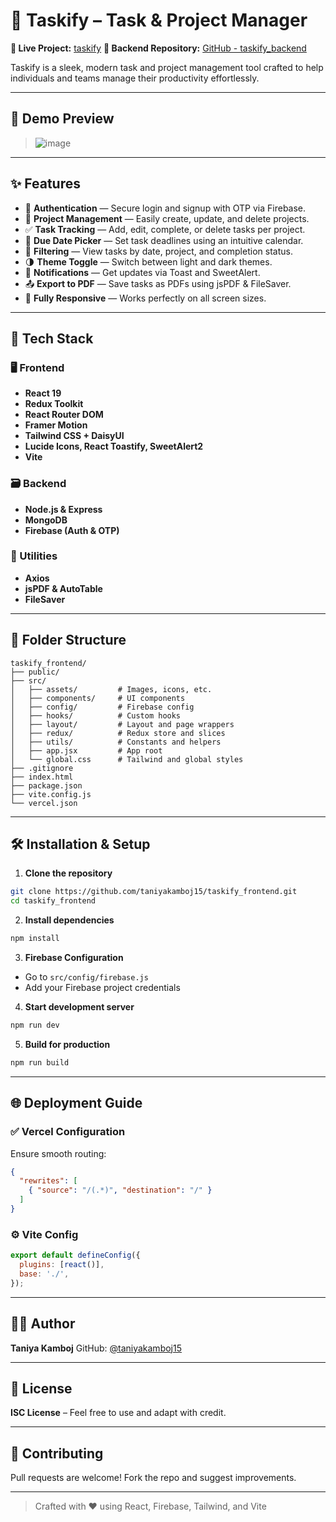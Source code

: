 # 🌟 Taskify – Task & Project Manager

**🔗 Live Project:** [taskify](https://taskify.taniyakamboj.info)
**🔧 Backend Repository:** [GitHub - taskify\_backend](https://github.com/taniyakamboj15/taskify_backend)

Taskify is a sleek, modern task and project management tool crafted to help individuals and teams manage their productivity effortlessly.

---

## 📸 Demo Preview

> ![image](https://github.com/user-attachments/assets/4adcee98-3db1-4486-bb9b-41c9481cd313)


---

## ✨ Features

* 🔐 **Authentication** — Secure login and signup with OTP via Firebase.
* 📁 **Project Management** — Easily create, update, and delete projects.
* ✅ **Task Tracking** — Add, edit, complete, or delete tasks per project.
* 📆 **Due Date Picker** — Set task deadlines using an intuitive calendar.
* 🎯 **Filtering** — View tasks by date, project, and completion status.
* 🌗 **Theme Toggle** — Switch between light and dark themes.
* 🔔 **Notifications** — Get updates via Toast and SweetAlert.
* 📤 **Export to PDF** — Save tasks as PDFs using jsPDF & FileSaver.
* 📱 **Fully Responsive** — Works perfectly on all screen sizes.

---

## 🚀 Tech Stack

### 🖥️ Frontend

* **React 19**
* **Redux Toolkit**
* **React Router DOM**
* **Framer Motion**
* **Tailwind CSS + DaisyUI**
* **Lucide Icons, React Toastify, SweetAlert2**
* **Vite**

### 🗃️ Backend

* **Node.js & Express**
* **MongoDB**
* **Firebase (Auth & OTP)**

### 🧰 Utilities

* **Axios**
* **jsPDF & AutoTable**
* **FileSaver**

---

## 📁 Folder Structure

```
taskify_frontend/
├── public/
├── src/
│   ├── assets/         # Images, icons, etc.
│   ├── components/     # UI components
│   ├── config/         # Firebase config
│   ├── hooks/          # Custom hooks
│   ├── layout/         # Layout and page wrappers
│   ├── redux/          # Redux store and slices
│   ├── utils/          # Constants and helpers
│   ├── app.jsx         # App root
│   └── global.css      # Tailwind and global styles
├── .gitignore
├── index.html
├── package.json
├── vite.config.js
└── vercel.json
```

---

## 🛠️ Installation & Setup

1. **Clone the repository**

```bash
git clone https://github.com/taniyakamboj15/taskify_frontend.git
cd taskify_frontend
```

2. **Install dependencies**

```bash
npm install
```

3. **Firebase Configuration**

* Go to `src/config/firebase.js`
* Add your Firebase project credentials

4. **Start development server**

```bash
npm run dev
```

5. **Build for production**

```bash
npm run build
```

---

## 🌐 Deployment Guide

### ✅ Vercel Configuration

Ensure smooth routing:

```json
{
  "rewrites": [
    { "source": "/(.*)", "destination": "/" }
  ]
}
```

### ⚙️ Vite Config

```javascript
export default defineConfig({
  plugins: [react()],
  base: './',
});
```

---

## 🧑‍💻 Author

**Taniya Kamboj**
GitHub: [@taniyakamboj15](https://github.com/taniyakamboj15)

---

## 📄 License

**ISC License** – Feel free to use and adapt with credit.

---

## 🤝 Contributing

Pull requests are welcome! Fork the repo and suggest improvements.

---

> Crafted with ❤️ using React, Firebase, Tailwind, and Vite
